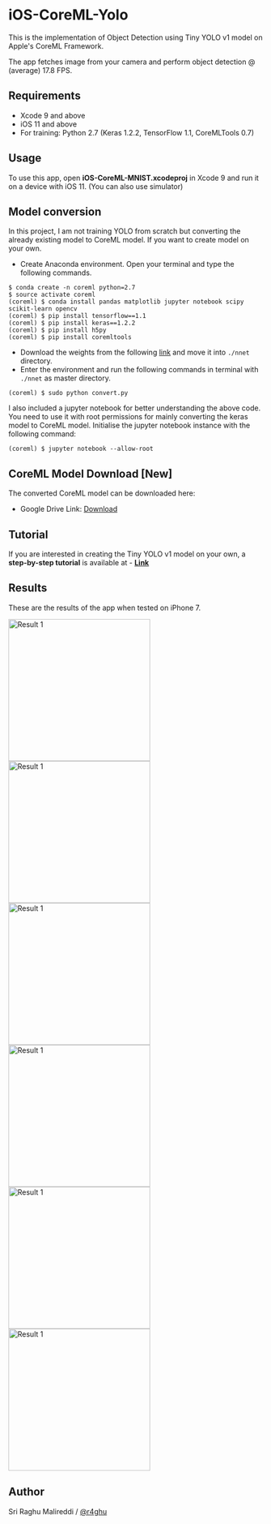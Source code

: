 # iOS-CoreML-Yolo

This is the implementation of Object Detection using Tiny YOLO v1 model on Apple's CoreML Framework.

The app fetches image from your camera and perform object detection @ (average) 17.8 FPS.

## Requirements

- Xcode 9 and above
- iOS 11 and above
- For training: Python 2.7 (Keras 1.2.2, TensorFlow 1.1, CoreMLTools 0.7)

## Usage

To use this app, open **iOS-CoreML-MNIST.xcodeproj** in Xcode 9 and run it on a device with iOS 11. (You can also use simulator)

## Model conversion

In this project, I am not training YOLO from scratch but converting the already existing model to CoreML model. If you want to create model on your own. 
- Create Anaconda environment. Open your terminal and type the following commands.
```
$ conda create -n coreml python=2.7
$ source activate coreml
(coreml) $ conda install pandas matplotlib jupyter notebook scipy scikit-learn opencv
(coreml) $ pip install tensorflow==1.1
(coreml) $ pip install keras==1.2.2
(coreml) $ pip install h5py
(coreml) $ pip install coremltools
```
- Download the weights from the following [link](https://drive.google.com/file/d/0B1tW_VtY7onibmdQWE1zVERxcjQ/view?usp=sharing) and move it into `./nnet` directory.
- Enter the environment and run the following commands in terminal with `./nnet` as master directory.
```
(coreml) $ sudo python convert.py
```

I also included a jupyter notebook for better understanding the above code. You need to use it with root permissions for mainly converting the keras model to CoreML model. Initialise the jupyter notebook instance with the following command:

```
(coreml) $ jupyter notebook --allow-root
```

## CoreML Model Download [New]

The converted CoreML model can be downloaded here:
- Google Drive Link: [Download](https://drive.google.com/file/d/1L9wOpoyuCtANjTs1seyKkaoaqfci514K/view?usp=sharing)

## Tutorial

If you are interested in creating the Tiny YOLO v1 model on your own, a **step-by-step tutorial** is available at - [**Link**](https://sriraghu.com/2017/07/12/computer-vision-in-ios-object-detection/) 

## Results

These are the results of the app when tested on iPhone 7. 

<img src="https://github.com/r4ghu/iOS-CoreML-Yolo/blob/master/Screenshots/IMG_0029.jpg" alt="Result 1" width="280"> <img src="https://github.com/r4ghu/iOS-CoreML-Yolo/blob/master/Screenshots/IMG_0030.jpg" alt="Result 1" width="280"> <img src="https://github.com/r4ghu/iOS-CoreML-Yolo/blob/master/Screenshots/IMG_20170710_171328.jpg" alt="Result 1" width="280"> <img src="https://github.com/r4ghu/iOS-CoreML-Yolo/blob/master/Screenshots/IMG_20170710_171336.jpg" alt="Result 1" width="280"> <img src="https://github.com/r4ghu/iOS-CoreML-Yolo/blob/master/Screenshots/IMG_20170710_171359.jpg" alt="Result 1" width="280"> <img src="https://github.com/r4ghu/iOS-CoreML-Yolo/blob/master/Screenshots/IMG_20170710_171433.jpg" alt="Result 1" width="280"> 

## Author

Sri Raghu Malireddi / [@r4ghu](https://sriraghu.com)
